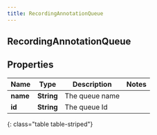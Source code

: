 ```yaml
---
title: RecordingAnnotationQueue
---
```

## RecordingAnnotationQueue


## Properties

| Name | Type | Description | Notes |
| ------------ | ------------- | ------------- | ------------- |
| **name** | <!----><!---->**String**<!----> | The queue name |  |
| **id** | <!----><!---->**String**<!----> | The queue Id |  |
{: class="table table-striped"}



